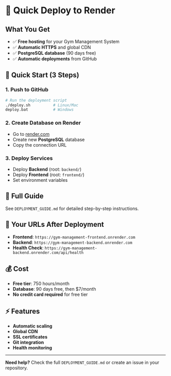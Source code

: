 # 🚀 Quick Deploy to Render

## **What You Get**

- ✅ **Free hosting** for your Gym Management System
- ✅ **Automatic HTTPS** and global CDN
- ✅ **PostgreSQL database** (90 days free)
- ✅ **Automatic deployments** from GitHub

## **🚀 Quick Start (3 Steps)**

### **1. Push to GitHub**

```bash
# Run the deployment script
./deploy.sh          # Linux/Mac
deploy.bat           # Windows
```

### **2. Create Database on Render**

- Go to [render.com](https://render.com)
- Create new **PostgreSQL** database
- Copy the connection URL

### **3. Deploy Services**

- Deploy **Backend** (root: `backend/`)
- Deploy **Frontend** (root: `frontend/`)
- Set environment variables

## **📖 Full Guide**

See `DEPLOYMENT_GUIDE.md` for detailed step-by-step instructions.

## **🔗 Your URLs After Deployment**

- **Frontend**: `https://gym-management-frontend.onrender.com`
- **Backend**: `https://gym-management-backend.onrender.com`
- **Health Check**: `https://gym-management-backend.onrender.com/api/health`

## **💰 Cost**

- **Free tier**: 750 hours/month
- **Database**: 90 days free, then $7/month
- **No credit card required** for free tier

## **⚡ Features**

- **Automatic scaling**
- **Global CDN**
- **SSL certificates**
- **Git integration**
- **Health monitoring**

---

**Need help?** Check the full `DEPLOYMENT_GUIDE.md` or create an issue in your repository.
